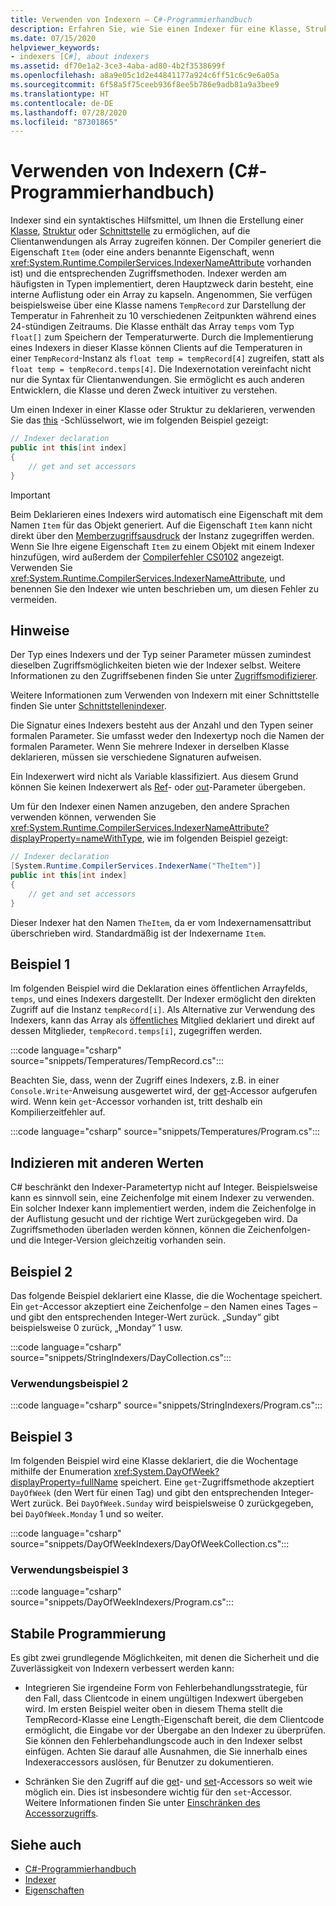 ```yaml
---
title: Verwenden von Indexern – C#-Programmierhandbuch
description: Erfahren Sie, wie Sie einen Indexer für eine Klasse, Struktur oder Schnittstelle in C# deklarieren und verwenden. Dieser Artikel enthält Beispielcode.
ms.date: 07/15/2020
helpviewer_keywords:
- indexers [C#], about indexers
ms.assetid: df70e1a2-3ce3-4aba-ad80-4b2f3538699f
ms.openlocfilehash: a8a9e05c1d2e44841177a924c6ff51c6c9e6a05a
ms.sourcegitcommit: 6f58a5f75ceeb936f8ee5b786e9adb81a9a3bee9
ms.translationtype: HT
ms.contentlocale: de-DE
ms.lasthandoff: 07/28/2020
ms.locfileid: "87301865"
---
```

# <a name="using-indexers-c-programming-guide"></a>Verwenden von Indexern (C#-Programmierhandbuch)

Indexer sind ein syntaktisches Hilfsmittel, um Ihnen die Erstellung einer [Klasse](../../language-reference/keywords/class.md), [Struktur](../../language-reference/builtin-types/struct.md) oder [Schnittstelle](../../language-reference/keywords/interface.md) zu ermöglichen, auf die Clientanwendungen als Array zugreifen können. Der Compiler generiert die Eigenschaft `Item` (oder eine anders benannte Eigenschaft, wenn <xref:System.Runtime.CompilerServices.IndexerNameAttribute> vorhanden ist) und die entsprechenden Zugriffsmethoden. Indexer werden am häufigsten in Typen implementiert, deren Hauptzweck darin besteht, eine interne Auflistung oder ein Array zu kapseln. Angenommen, Sie verfügen beispielsweise über eine Klasse namens `TempRecord` zur Darstellung der Temperatur in Fahrenheit zu 10 verschiedenen Zeitpunkten während eines 24-stündigen Zeitraums. Die Klasse enthält das Array `temps` vom Typ `float[]` zum Speichern der Temperaturwerte. Durch die Implementierung eines Indexers in dieser Klasse können Clients auf die Temperaturen in einer `TempRecord`-Instanz als `float temp = tempRecord[4]` zugreifen, statt als `float temp = tempRecord.temps[4]`. Die Indexernotation vereinfacht nicht nur die Syntax für Clientanwendungen. Sie ermöglicht es auch anderen Entwicklern, die Klasse und deren Zweck intuitiver zu verstehen.

Um einen Indexer in einer Klasse oder Struktur zu deklarieren, verwenden Sie das [this](../../language-reference/keywords/this.md) -Schlüsselwort, wie im folgenden Beispiel gezeigt:

```csharp
// Indexer declaration
public int this[int index]
{
    // get and set accessors
}
```

> [!IMPORTANT]
> Beim Deklarieren eines Indexers wird automatisch eine Eigenschaft mit dem Namen `Item` für das Objekt generiert. Auf die Eigenschaft `Item` kann nicht direkt über den [Memberzugriffsausdruck](../../language-reference/operators/member-access-operators.md#member-access-expression-) der Instanz zugegriffen werden. Wenn Sie Ihre eigene Eigenschaft `Item` zu einem Objekt mit einem Indexer hinzufügen, wird außerdem der [Compilerfehler CS0102](../../misc/cs0102.md) angezeigt. Verwenden Sie <xref:System.Runtime.CompilerServices.IndexerNameAttribute>, und benennen Sie den Indexer wie unten beschrieben um, um diesen Fehler zu vermeiden.

## <a name="remarks"></a>Hinweise

Der Typ eines Indexers und der Typ seiner Parameter müssen zumindest dieselben Zugriffsmöglichkeiten bieten wie der Indexer selbst. Weitere Informationen zu den Zugriffsebenen finden Sie unter [Zugriffsmodifizierer](../../language-reference/keywords/access-modifiers.md).

Weitere Informationen zum Verwenden von Indexern mit einer Schnittstelle finden Sie unter [Schnittstellenindexer](./indexers-in-interfaces.md).

Die Signatur eines Indexers besteht aus der Anzahl und den Typen seiner formalen Parameter. Sie umfasst weder den Indexertyp noch die Namen der formalen Parameter. Wenn Sie mehrere Indexer in derselben Klasse deklarieren, müssen sie verschiedene Signaturen aufweisen.

Ein Indexerwert wird nicht als Variable klassifiziert. Aus diesem Grund können Sie keinen Indexerwert als [Ref](../../language-reference/keywords/ref.md)- oder [out](../../language-reference/keywords/out-parameter-modifier.md)-Parameter übergeben.

Um für den Indexer einen Namen anzugeben, den andere Sprachen verwenden können, verwenden Sie <xref:System.Runtime.CompilerServices.IndexerNameAttribute?displayProperty=nameWithType>, wie im folgenden Beispiel gezeigt:

```csharp
// Indexer declaration
[System.Runtime.CompilerServices.IndexerName("TheItem")]
public int this[int index]
{
    // get and set accessors
}
```

Dieser Indexer hat den Namen `TheItem`, da er vom Indexernamensattribut überschrieben wird. Standardmäßig ist der Indexername `Item`.

## <a name="example-1"></a>Beispiel 1

Im folgenden Beispiel wird die Deklaration eines öffentlichen Arrayfelds, `temps`, und eines Indexers dargestellt. Der Indexer ermöglicht den direkten Zugriff auf die Instanz `tempRecord[i]`. Als Alternative zur Verwendung des Indexers, kann das Array als [öffentliches](../../language-reference/keywords/public.md) Mitglied deklariert und direkt auf dessen Mitglieder, `tempRecord.temps[i]`, zugegriffen werden.

:::code language="csharp" source="snippets/Temperatures/TempRecord.cs":::

Beachten Sie, dass, wenn der Zugriff eines Indexers, z.B. in einer `Console.Write`-Anweisung ausgewertet wird, der [get](../../language-reference/keywords/get.md)-Accessor aufgerufen wird. Wenn kein `get`-Accessor vorhanden ist, tritt deshalb ein Kompilierzeitfehler auf.

:::code language="csharp" source="snippets/Temperatures/Program.cs":::

## <a name="indexing-using-other-values"></a>Indizieren mit anderen Werten

C# beschränkt den Indexer-Parametertyp nicht auf Integer. Beispielsweise kann es sinnvoll sein, eine Zeichenfolge mit einem Indexer zu verwenden. Ein solcher Indexer kann implementiert werden, indem die Zeichenfolge in der Auflistung gesucht und der richtige Wert zurückgegeben wird. Da Zugriffsmethoden überladen werden können, können die Zeichenfolgen- und die Integer-Version gleichzeitig vorhanden sein.

## <a name="example-2"></a>Beispiel 2

Das folgende Beispiel deklariert eine Klasse, die die Wochentage speichert. Ein `get`-Accessor akzeptiert eine Zeichenfolge – den Namen eines Tages – und gibt den entsprechenden Integer-Wert zurück. „Sunday“ gibt beispielsweise 0 zurück, „Monday“ 1 usw.

:::code language="csharp" source="snippets/StringIndexers/DayCollection.cs":::

### <a name="consuming-example-2"></a>Verwendungsbeispiel 2

:::code language="csharp" source="snippets/StringIndexers/Program.cs":::

## <a name="example-3"></a>Beispiel 3

Im folgenden Beispiel wird eine Klasse deklariert, die die Wochentage mithilfe der Enumeration <xref:System.DayOfWeek?displayProperty=fullName> speichert. Eine `get`-Zugriffsmethode akzeptiert `DayOfWeek` (den Wert für einen Tag) und gibt den entsprechenden Integer-Wert zurück. Bei `DayOfWeek.Sunday` wird beispielsweise 0 zurückgegeben, bei `DayOfWeek.Monday` 1 und so weiter.

:::code language="csharp" source="snippets/DayOfWeekIndexers/DayOfWeekCollection.cs":::

### <a name="consuming-example-3"></a>Verwendungsbeispiel 3

:::code language="csharp" source="snippets/DayOfWeekIndexers/Program.cs":::

## <a name="robust-programming"></a>Stabile Programmierung

Es gibt zwei grundlegende Möglichkeiten, mit denen die Sicherheit und die Zuverlässigkeit von Indexern verbessert werden kann:

- Integrieren Sie irgendeine Form von Fehlerbehandlungsstrategie, für den Fall, dass Clientcode in einem ungültigen Indexwert übergeben wird. Im ersten Beispiel weiter oben in diesem Thema stellt die TempRecord-Klasse eine Length-Eigenschaft bereit, die dem Clientcode ermöglicht, die Eingabe vor der Übergabe an den Indexer zu überprüfen. Sie können den Fehlerbehandlungscode auch in den Indexer selbst einfügen. Achten Sie darauf alle Ausnahmen, die Sie innerhalb eines Indexeraccessors auslösen, für Benutzer zu dokumentieren.

- Schränken Sie den Zugriff auf die [get](../../language-reference/keywords/get.md)- und [set](../../language-reference/keywords/set.md)-Accessors so weit wie möglich ein. Dies ist insbesondere wichtig für den `set`-Accessor. Weitere Informationen finden Sie unter [Einschränken des Accessorzugriffs](../classes-and-structs/restricting-accessor-accessibility.md).

## <a name="see-also"></a>Siehe auch

- [C#-Programmierhandbuch](../index.md)
- [Indexer](./index.md)
- [Eigenschaften](../classes-and-structs/properties.md)
